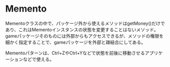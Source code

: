 # Memento

Mementoクラスの中で、パッケージ外から使えるメソッドはgetMoney()だけであり、これはMementoインスタンスの状態を変更することはないメソッド。
gameパッケージそのものには外部からもアクセスできるが、メソッドの権限を細かく指定することで、gameパッケージを外部と疎結合にしてある。

Mementoパターンは、Ctrl+ZやCtrl+Yなどで状態を前後に移動させるアプリケーションなどで使える。